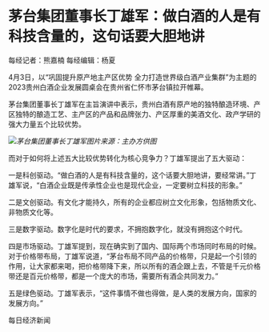 # 茅台集团董事长丁雄军：做白酒的人是有科技含量的，这句话要大胆地讲

每经记者：熊嘉楠 每经编辑：杨夏

4月3日，以“巩固提升原产地主产区优势 全力打造世界级白酒产业集群”为主题的2023贵州白酒企业发展圆桌会在贵州省仁怀市茅台镇拉开帷幕。

茅台集团董事长丁雄军在主旨演讲中表示，贵州白酒有原产地的独特酿造环境、产区独特的酿造工艺、主产区的产品和品牌张力、产区厚重的美酒文化、政产学研的强大力量五个比较优势。

![](https://inews.gtimg.com/om_bt/OS-RfqrYPVGbySyLDYmrjz34FwFgx99LRsmzXnI-0tpcIAA/1000)_茅台集团董事长丁雄军图片来源：主办方供图_

而对于如何将上述五大比较优势转化为核心竞争力？丁雄军提出了五大驱动：

一是科创驱动。“做白酒的人是有科技含量的，这个话要大胆地讲，要经常讲。”丁雄军说，“白酒企业既是传承性企业也是现代企业，一定要树立科技的形象。”

二是文创驱动。有文化才能持久，所有的企业都应树立文化形象，包括物质文化、非物质文化等。

三是数字驱动。数字化是时代的要求，不拥抱数字化，就没有拥抱这个时代。

四是市场驱动。丁雄军提到，现在确实到了国内、国际两个市场同时布局的时候。对于价格带布局，丁雄军说道，“茅台布局不同产品的价格带，只是起一个引领的作用，让大家都来喝，把价格带降下来，所以所有的酒企跟上去，不管是千元价格带还是百元价格带，都是一个庞大的市场，需要所有酒企共同发力。”

五是绿色驱动。丁雄军表示，“这件事情不做也得做，是人类的发展方向，国家的发展方向。”

每日经济新闻

